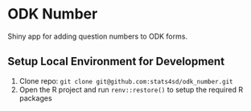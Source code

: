 # ODK Number

Shiny app for adding question numbers to ODK forms.

## Setup Local Environment for Development
1.	Clone repo: `git clone git@github.com:stats4sd/odk_number.git`
2.	Open the R project and run `renv::restore()` to setup the required R packages
